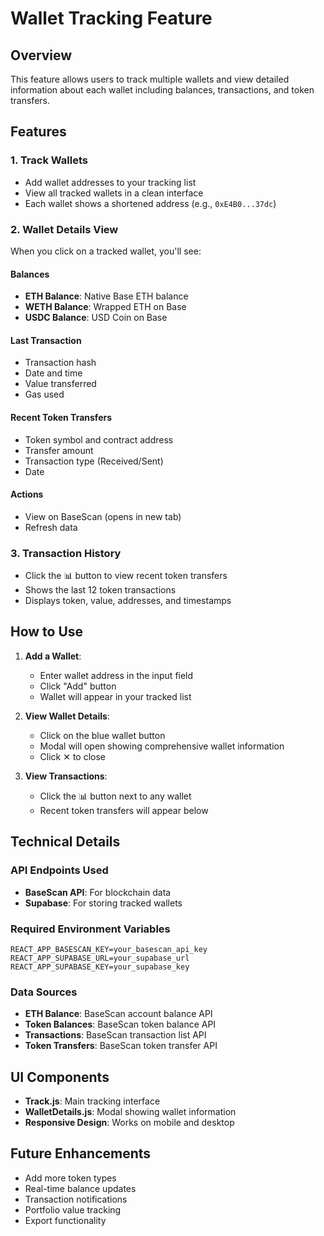 # Wallet Tracking Feature

## Overview
This feature allows users to track multiple wallets and view detailed information about each wallet including balances, transactions, and token transfers.

## Features

### 1. Track Wallets
- Add wallet addresses to your tracking list
- View all tracked wallets in a clean interface
- Each wallet shows a shortened address (e.g., `0xE4B0...37dc`)

### 2. Wallet Details View
When you click on a tracked wallet, you'll see:

#### **Balances**
- **ETH Balance**: Native Base ETH balance
- **WETH Balance**: Wrapped ETH on Base
- **USDC Balance**: USD Coin on Base

#### **Last Transaction**
- Transaction hash
- Date and time
- Value transferred
- Gas used

#### **Recent Token Transfers**
- Token symbol and contract address
- Transfer amount
- Transaction type (Received/Sent)
- Date

#### **Actions**
- View on BaseScan (opens in new tab)
- Refresh data

### 3. Transaction History
- Click the 📊 button to view recent token transfers
- Shows the last 12 token transactions
- Displays token, value, addresses, and timestamps

## How to Use

1. **Add a Wallet**:
   - Enter wallet address in the input field
   - Click "Add" button
   - Wallet will appear in your tracked list

2. **View Wallet Details**:
   - Click on the blue wallet button
   - Modal will open showing comprehensive wallet information
   - Click ✕ to close

3. **View Transactions**:
   - Click the 📊 button next to any wallet
   - Recent token transfers will appear below

## Technical Details

### API Endpoints Used
- **BaseScan API**: For blockchain data
- **Supabase**: For storing tracked wallets

### Required Environment Variables
```
REACT_APP_BASESCAN_KEY=your_basescan_api_key
REACT_APP_SUPABASE_URL=your_supabase_url
REACT_APP_SUPABASE_KEY=your_supabase_key
```

### Data Sources
- **ETH Balance**: BaseScan account balance API
- **Token Balances**: BaseScan token balance API
- **Transactions**: BaseScan transaction list API
- **Token Transfers**: BaseScan token transfer API

## UI Components

- **Track.js**: Main tracking interface
- **WalletDetails.js**: Modal showing wallet information
- **Responsive Design**: Works on mobile and desktop

## Future Enhancements

- Add more token types
- Real-time balance updates
- Transaction notifications
- Portfolio value tracking
- Export functionality
